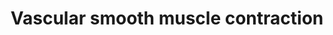 ---
annotations:
- id: PW:0000004
  parent: regulatory pathway
  type: Pathway Ontology
  value: regulatory pathway
authors:
- Zari
- Mkutmon
- Jmelius
- MirellaKalafati
- MaintBot
- Egonw
citedin: ''
communities: []
description: Vascular smooth muscle refers to the particular type of smooth muscle
  found within, and composing the majority of the wall of blood vessels. The main
  function of vascular smooth muscle tonus is to regulate the caliber of the blood
  vessels in the body. Excessive vasoconstriction leads to high blood pressure, while
  excessive vasodilation as in shock leads to low blood pressure (source [Wikipedia](http://en.wikipedia.org/wiki/Vascular_smooth_muscle)).
last-edited: 2025-08-06
ndex: null
organisms:
- Bos taurus
redirect_from:
- /index.php/Pathway:WP2912
- /instance/WP2912
- /instance/WP2912_r140184
revision: r140184
schema-jsonld:
- '@context': https://schema.org/
  '@id': https://wikipathways.github.io/pathways/WP2912.html
  '@type': Dataset
  creator:
    '@type': Organization
    name: WikiPathways
  description: Vascular smooth muscle refers to the particular type of smooth muscle
    found within, and composing the majority of the wall of blood vessels. The main
    function of vascular smooth muscle tonus is to regulate the caliber of the blood
    vessels in the body. Excessive vasoconstriction leads to high blood pressure,
    while excessive vasodilation as in shock leads to low blood pressure (source [Wikipedia](http://en.wikipedia.org/wiki/Vascular_smooth_muscle)).
  keywords:
  - 20-HETE
  - ACTA2
  - ACTG2
  - ADCY1
  - ADCY2
  - ADCY3
  - ADCY4
  - ADCY5
  - ADCY6
  - ADCY7
  - ADCY8
  - ADCY9
  - ADORA2A
  - ADORA2B
  - ADRA1A
  - ADRA1B
  - ADRA1D
  - AGTR1
  - ANP
  - ARAF
  - ARHGEF1
  - ARHGEF11
  - ARHGEF12
  - AVPR1A
  - AVPR1B
  - Adrenomedullin
  - Angiotensin II
  - Arachidonate
  - BNP
  - BRAF
  - CACNA1C
  - CACNA1D
  - CACNA1F
  - CACNA1S
  - CALCRL
  - CALM
  - CALM1
  - CALM2
  - CALM3
  - CALML5
  - CALML6
  - CAMP
  - CGRP
  - CNP
  - CPI-17
  - CYP4A11
  - CYP4A22
  - CaD
  - Ca²⁺
  - DAG
  - EDNRA
  - EET
  - Endothelin
  - GNA11
  - GNA12
  - GNA13
  - GNAQ
  - GUCY1A2
  - GUCY1A3
  - GUCY1B3
  - Gs
  - IP3
  - IRAG
  - ITPR1
  - ITPR2
  - ITPR3
  - KCNMA1
  - KCNMB1
  - KCNMB2
  - KCNMB3
  - KCNMB4
  - KCNU1
  - K⁺
  - MAP2K1
  - MAP2K2
  - MAPK1
  - MAPK3
  - MYL6
  - MYL6B
  - MYL9
  - MYLK
  - MYLK2
  - MYLK3
  - MYLK4
  - 'NO'
  - NPR-A
  - NPR-B
  - Norepinephrine
  - PGI2
  - PLA2G10
  - PLA2G12A
  - PLA2G12B
  - PLA2G1B
  - PLA2G2A
  - PLA2G2C
  - PLA2G2D1
  - PLA2G2D4
  - PLA2G2E
  - PLA2G2F
  - PLA2G3
  - PLA2G4A
  - PLA2G4B
  - PLA2G4D
  - PLA2G4E
  - PLA2G4F
  - PLA2G5
  - PLA2G6
  - PLCB1
  - PLCB2
  - PLCB3
  - PLCB4
  - PPP1CA
  - PPP1CB
  - PPP1CC
  - PPP1R12A
  - PPP1R12B
  - PPP1R12C
  - PRKACA
  - PRKACB
  - PRKCA
  - PRKCB
  - PRKCD
  - PRKCE
  - PRKCG
  - PRKCH
  - PRKCQ
  - PRKX
  - PTGIR
  - RAF1
  - RAMP1
  - RAMP2
  - RAMP3
  - ROCK1
  - ROCK2
  - RhOA
  - cGMP
  - phospholipase A2
  - vasopressin
  license: CC0
  name: Vascular smooth muscle contraction
seo: CreativeWork
title: Vascular smooth muscle contraction
wpid: WP2912
---